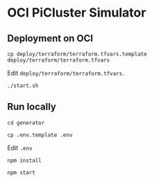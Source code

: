 # OCI PiCluster Simulator

## Deployment on OCI

```
cp deploy/terraform/terraform.tfvars.template deploy/terraform/terraform.tfvars
```

Edit `deploy/terraform/terraform.tfvars`.

```
./start.sh
```

## Run locally

```
cd generator
```

```
cp .env.template .env
```

Edit `.env`

```
npm install
```

```
npm start
```
